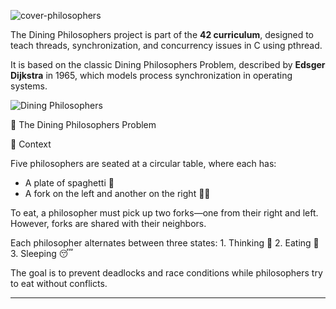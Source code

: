 ![cover-philosophers](https://github.com/user-attachments/assets/c64e97df-7758-46a5-bc91-f75ede5cedc4)

The Dining Philosophers project is part of the **42 curriculum**, designed to teach threads, synchronization, and concurrency issues in C using pthread.

It is based on the classic Dining Philosophers Problem, described by **Edsger Dijkstra** in 1965, which models process synchronization in operating systems.

![Dining Philosophers](https://github.com/user-attachments/assets/4c4e725b-24d4-4ca6-9d43-d924f7e8fdad)


📌 The Dining Philosophers Problem

🔹 Context

Five philosophers are seated at a circular table, where each has:
- A plate of spaghetti 🍝
- A fork on the left and another on the right 🍴🍴

To eat, a philosopher must pick up two forks—one from their right and left. However, forks are shared with their neighbors.

Each philosopher alternates between three states:
	1.	Thinking 🤔
	2.	Eating 🍝
	3.	Sleeping 😴

The goal is to prevent deadlocks and race conditions while philosophers try to eat without conflicts.


---
